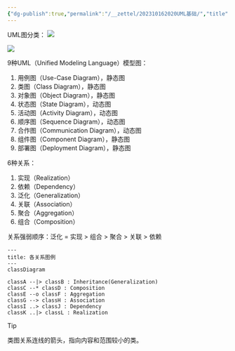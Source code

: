 ```yaml
---
{"dg-publish":true,"permalink":"/__zettel/202310162020UML基础/","title":"202310162020","tags":["uml"],"created":"2023-10-16T20:20:29+08:00"}
---
```



UML图分类：
![](assets/备忘/image-20231012191752468.png)

![](assets/备忘/image-20231012191808949.png)

9种UML（Unified Modeling Language）模型图：

1. 用例图（Use-Case Diagram），静态图
2. 类图（Class Diagram），静态图
3. 对象图（Object Diagram），静态图
4. 状态图（State Diagram），动态图
5. 活动图（Activity Diagram），动态图
6. 顺序图（Sequence Diagram），动态图
7. 合作图（Communication Diagram），动态图
8. 组件图（Component Diagram），静态图
9. 部署图（Deployment Diagram），静态图

6种关系：

1. 实现（Realization）
2. 依赖（Dependency）
3. 泛化（Generalization）
4. 关联（Association）
5. 聚合（Aggregation）
6. 组合（Composition）

关系强弱顺序：泛化 = 实现 > 组合 > 聚合 > 关联 > 依赖


```mermaid
---
title: 各关系图例
---
classDiagram

classA --|> classB : Inheritance(Generalization)
classC --* classD : Composition
classE --o classF : Aggregation
classG --> classH : Association
classI ..> classJ : Dependency
classK ..|> classL : Realization
```

> [!TIP]
> 类图关系连线的箭头，指向内容和范围较小的类。

